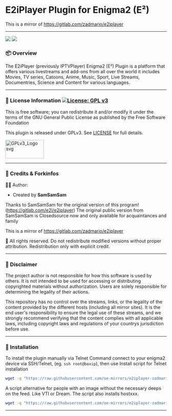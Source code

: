 # E2iPlayer Plugin for Enigma2 (E²)

This is a mirror of https://gitlab.com/zadmario/e2iplayer 

---

<img src="https://github.com/oe-mirrors/e2iplayer-zadmario/blob/master/e2ilogo2.png"> <img src="https://github.com/oe-mirrors/e2iplayer-zadmario/blob/master/e2ilogo.png">


### 📦 Overview

The E2iPlayer (previously IPTVPlayer) Enigma2 (E²) Plugin is a platform that offers various livestreams and add-ons from all over the world it
includes Movies, TV series, Catoons, Anime, Music, Sport, Live Streams, Documentries, Science and Content for various languages.

---

### 📜 License Information [![License: GPL v3](https://img.shields.io/badge/License-GPLv3-blue.svg)](https://www.gnu.org/licenses/gpl-3.0)

This is free software; you can redistribute it and/or modify it under the terms of the GNU General Public License as published by the Free Software Foundation

This plugin is released under GPLv3. See [LICENSE](https://www.gnu.org/licenses/gpl-3.0.html#license-text) for full details.

<img width="120" height="58" alt="GPLv3_Logo svg" src="https://github.com/user-attachments/assets/67d32b0a-2a44-4fa9-a972-202daf28808e" />

---

### 🙏 Credits & Forkinfos

👨‍💻 Author:

- Created by **SamSamSam**

Thanks to SamSamSam for the original version of this program! (https://gitlab.com/e2i/e2iplayer) The original public version from SamSamSam is Closedsource now and only available for acquaintances and family

This is a mirror of https://gitlab.com/zadmario/e2iplayer 

🚫 All rights reserved. Do not redistribute modified versions without proper attribution.  Redistribution only with explicit credit.

---

### 🚨 Disclaimer

The project author is not responsible for how this software is used by others. It is not intended to be used for accessing or distributing copyrighted materials without authorization.
Users are solely responsible for determining the legality of their actions.

This repository has no control over the streams, links, or the legality of the content provided by the different hosts (including all mirror sites). It is the end user's responsibility to ensure the legal use of these streams, and we strongly recommend verifying that the content complies with all applicable laws, including copyright laws and regulations of your countrys jurisdiction before use.

---

### 📂 Installation

To install the plugin manually via Telnet Command connect to your enigma2 device via SSH/Telnet, (eg. `ssh root@boxip`), then use Install script for Telnet installation
```bash
wget -q "https://raw.githubusercontent.com/oe-mirrors/e2iplayer-zadmario/refs/heads/master/e2iplayer_install.sh" -O - | /bin/sh
```

A script alternative for people with an image without the necessary deeps on the feed. Like VTI or Dream. The script also installs hostxxx.
```bash
wget -q "https://raw.githubusercontent.com/oe-mirrors/e2iplayer-zadmario/refs/heads/master/install-e2iplayer.sh" -O - | /bin/sh
```

---
